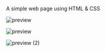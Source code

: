 A simple web page using HTML & CSS

![preview](https://user-images.githubusercontent.com/85480387/198868680-2ae4fb1e-603d-43f7-9566-56866ef7490d.jpg)

![preview](https://user-images.githubusercontent.com/85480387/198868693-7fc6d160-2527-4531-bc19-b8b71bc0d478.png)

![preview (2)](https://user-images.githubusercontent.com/85480387/198868702-b4872643-3d82-4fba-9ec7-d99e7bb9e029.png)
